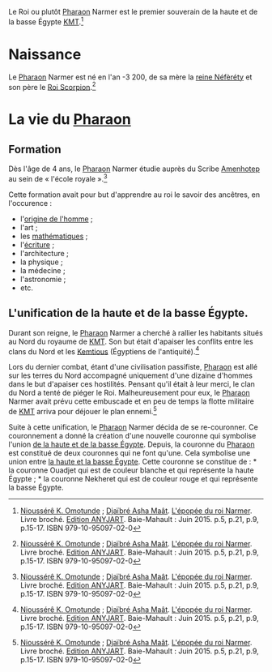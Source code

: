<!-- TITLE: Le Roi Narmer -->
<!-- SUBTITLE: Présentation du Roi/[Pharaon](/personnalite/per-aat) Narmer -->

Le Roi ou plutôt [Pharaon](/personnalite/per-aat) Narmer est le premier souverain de la haute et de la basse Égypte [KMT](/civilisation/kmt).[^1]

# Naissance
Le [Pharaon](/personnalite/per-aat) Narmer est né en l'an -3 200, de sa mère la [reine Néfèréty](/personnalite/neferety) et son père le [Roi Scorpion](/personnalite/roi-scorpion).[^1]

# La vie du [Pharaon](/personnalite/per-aat)
## Formation
Dès l'âge de 4 ans, le [Pharaon](/personnalite/per-aat) Narmer étudie auprès du Scribe [Amenhotep](/personalite/amenhotep) au sein de « l'école royale ».[^1]

Cette formation avait pour but d'apprendre au roi le savoir des ancêtres, en l'occurence :
* l'[origine de l'homme]() ;
* l'art ;
* les [mathématiques](/mathematiques/mathematiques-africaines) ;
* l'[écriture](/ecriture/mdw-ntr) ;
* l'architecture ;
* la physique ;
* la médecine ;
* l'astronomie ;
* etc.

## L'unification de la haute et de la basse Égypte.
Durant son reigne, le [Pharaon](personnalite/per-aat) Narmer a cherché à rallier les habitants situés au Nord du royaume de [KMT](/civilisation/kmt). Son but était d'apaiser les conflits entre les clans du Nord et les [Kemtious](/personnalite/kemtiou) (Égyptiens de l'antiquité).[^1]

Lors du dernier combat, étant d'une civilisation passifiste, [Pharaon](/personnalite/per-aat) est allé sur les terres du Nord accompagné uniquement d'une dizaine d'hommes dans le but d'apaiser ces hostilités. Pensant qu'il était à leur merci, le clan du Nord a tenté de piéger le Roi. Malheureusement pour eux, le [Pharaon](/personnalite/per-aat) Narmer avait prévu cette embuscade et en peu de temps la flotte militaire de [KMT](civilisation/kmt) arriva pour déjouer le plan ennemi.[^1]

Suite à cette unification, le [Pharaon](/personnalite/per-aat) Narmer décida de se re-couronner. Ce couronnement a donné la création d'une nouvelle couronne qui symbolise l'union [de la haute et de la basse Égypte](/civilisation/kmt#levolution-du-royaume). Depuis, la couronne du [Pharaon](/personnalite/per-aat) est constitué de deux couronnes qui ne font qu'une. Cela symbolise une union entre [la haute et la basse Égypte](/civilisation/kmt#levolution-du-royaume). Cette couronne se constitue de :
	* la couronne Ouadjet qui est de couleur blanche et qui représente la haute Égypte ;
	* la couronne Nekheret qui est de couleur rouge et qui représente la basse Égypte.

[^1]: [Nioussérê K. Omotunde](/personnalite/nioussere-kalala-omotunde) ; [Djaïbré Asha Maât](/personnalite/djaibre-asha-maat). [L'épopée du roi Narmer](http://www.anyjart.com/lpope-du-roi-narmer-omotunde). Livre broché. [Edition ANYJART](http://www.anyjart.com/). Baie-Mahault : Juin 2015. p.5, p.21, p.9, p.15-17. ISBN 979-10-95097-02-0